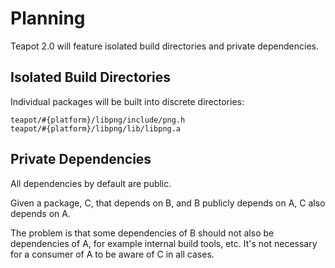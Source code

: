 # Planning

Teapot 2.0 will feature isolated build directories and private dependencies.

## Isolated Build Directories

Individual packages will be built into discrete directories:

```
teapot/#{platform}/libpng/include/png.h
teapot/#{platform}/libpng/lib/libpng.a
```

## Private Dependencies

All dependencies by default are public.

Given a package, C, that depends on B, and B publicly depends on A, C also depends on A.

The problem is that some dependencies of B should not also be dependencies of A, for example internal build tools, etc. It's not necessary for a consumer of A to be aware of C in all cases.
